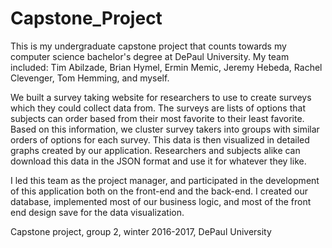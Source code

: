 # Capstone_Project

This is my undergraduate capstone project that counts towards my computer science bachelor's degree at DePaul University. My team included: Tim Abilzade, Brian Hymel, Ermin Memic, Jeremy Hebeda, Rachel Clevenger, Tom Hemming, and myself.

We built a survey taking website for researchers to use to create surveys which they could collect data from. The surveys are lists of options that subjects can order based from their most favorite to their least favorite. Based on this information, we cluster survey takers into groups with similar orders of options for each survey. This data is then visualized in detailed graphs created by our application. Researchers and subjects alike can download this data in the JSON format and use it for whatever they like.

I led this team as the project manager, and participated in the development of this application both on the front-end and the back-end. I created our database, implemented most of our business logic, and most of the front end design save for the data visualization.

Capstone project, group 2, winter 2016-2017, DePaul University
